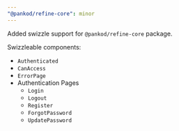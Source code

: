 ```yaml
---
"@pankod/refine-core": minor
---
```


Added swizzle support for `@pankod/refine-core` package.

Swizzleable components:

-   `Authenticated`
-   `CanAccess`
-   `ErrorPage`
-   Authentication Pages
    -   `Login`
    -   `Logout`
    -   `Register`
    -   `ForgotPassword`
    -   `UpdatePassword`
